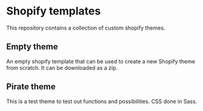 
# Shopify templates
This repository contains a collection of custom shopify themes.

## Empty theme
An empty shopify template that can be used to create a new Shopify theme from scratch. It can be downloaded as a zip.

## Pirate theme
This is a test theme to test out functions and possibilities.
CSS done in Sass.
